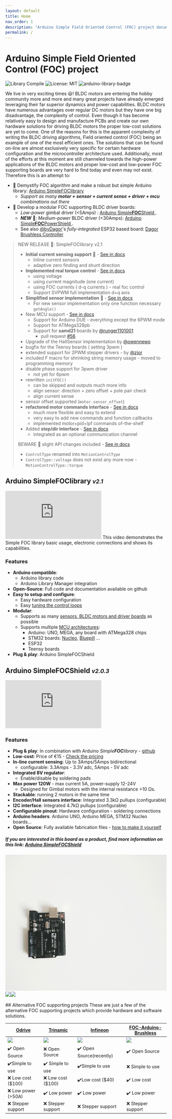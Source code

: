 ```yaml
---
layout: default
title: Home
nav_order: 1
description: "Arduino Simple Field Oriented Control (FOC) project documentation."
permalink: /
---
```

# Arduino Simple Field Oriented Control (FOC) project

![Library Compile](https://github.com/simplefoc/Arduino-FOC/workflows/Library%20Compile/badge.svg)
![License: MIT](https://img.shields.io/badge/License-MIT-yellow.svg)
![arduino-library-badge](https://www.ardu-badge.com/badge/Simple%20FOC.svg?)

We live in very exciting times 😃! BLDC motors are entering the hobby community more and more and many great projects have already emerged leveraging their far superior dynamics and power capabilities. BLDC motors have numerous advantages over regular DC motors but they have one big disadvantage, the complexity of control. Even though it has become relatively easy to design and manufacture PCBs and create our own hardware solutions for driving BLDC motors the proper low-cost solutions are yet to come. One of the reasons for this is the apparent complexity of writing the BLDC driving algorithms, Field oriented control (FOC) being an example of one of the most efficient ones.
The solutions that can be found on-line are almost exclusively very specific for certain hardware configuration and the microcontroller architecture used.
Additionally, most of the efforts at this moment are still channeled towards the high-power applications of the BLDC motors and proper low-cost and low-power FOC supporting boards are very hard to find today and even may not exist. <br>
Therefore this is an attempt to: 
- 🎯 Demystify FOC algorithm and make a robust but simple Arduino library: [Arduino <span class="simple">Simple<span class="foc">FOC</span>library</span> ](#arduino-simplefoclibrary-v160)
  - <i>Support as many <b>motor + sensor + current sense + driver + mcu</b> combinations out there</i>
- 🎯 Develop a modular FOC supporting BLDC driver boards:
   - *Low-power* gimbal driver (<5Amps) :   [Arduino <span class="simple">Simple<b>FOC</b>Shield</span> ](arduino_simplefoc_shield_showcase).
   - ***NEW*** 📢: *Medium-power* BLDC driver (<30Amps): [Arduino <span class="simple">Simple<b>FOC</b>PowerShield</span> ](https://github.com/simplefoc/Arduino-SimpleFOC-PowerShield).
   - See also [@byDagor](https://github.com/byDagor)'s *fully-integrated* ESP32 based board: [Dagor Brushless Controller](https://github.com/byDagor/Dagor-Brushless-Controller)


<blockquote class="info">
   <p class="heading">NEW RELEASE 📢: <span class="simple">Simple<span class="foc">FOC</span>library</span> v2.1</p>
   <ul>
      <li>
         <strong>Initial current sensing support</strong>
         <g-emoji class="g-emoji" alias="tada" fallback-src="https://github.githubassets.com/images/icons/emoji/unicode/1f389.png">🎉</g-emoji>
         - <a href="current_sense">See in docs</a>
        <ul>
            <li>Inline current sensors </li>
            <li>adaptive zero finding and shunt direction</li>
        </ul>
      </li>
      <li>
         <strong>Implemented real torque control</strong> - <a href="torque_mode">See in docs</a>
         <ul>
            <li>using voltage</li>
            <li>using current magnitude (one current)</li>
            <li>using FOC currents ( d-q currents ) - real foc control</li>
            <li>Support SVPWM full implementation  d+q axis</li>
         </ul>
      </li>
      <li>
         <strong>Simplified sensor implementation</strong>
         <g-emoji class="g-emoji" alias="loudspeaker" fallback-src="https://github.githubassets.com/images/icons/emoji/unicode/1f4e2.png">📢</g-emoji>
         - <a href="sensor_support">See in docs</a>
         <ul>
            <li>For new sensor implementation only one function necessary <code  class="highlighter-rouge">getAngle()</code></li>
         </ul>
      </li>
      <li>
         New MCU support - <a href="microcontrollers">See in docs</a>
         <ul>
            <li>Support for Arduino DUE - everything except the 6PWM mode</li>
            <li>Support for ATMega328pb</li>
            <li>
               Support for <strong>samd21</strong> boards by <a class="user-mention" data-hovercard-type="user" data-hovercard-url="/users/runger1101001/hovercard" data-octo-click="hovercard-link-click" data-octo-dimensions="link_type:self" href="https://github.com/runger1101001">@runger1101001</a>
               <ul>
                  <li>pull request <a class="issue-link js-issue-link" data-error-text="Failed to load title" data-id="814892649" data-permission-text="Title is private" data-url="https://github.com/simplefoc/Arduino-FOC/issues/56" data-hovercard-type="pull_request" data-hovercard-url="/simplefoc/Arduino-FOC/pull/56/hovercard" href="https://github.com/simplefoc/Arduino-FOC/pull/56">#56</a></li>
               </ul>
            </li>
         </ul>
      </li>
      <li>Upgrade of the HallSensor implementation by <a href="https://github.com/owennewo">@owennewo</a></li>
      <li>bugfix for the Teensy boards ( setting 3pwm )</li>
      <li>extended support for 2PWM stepper drivers - by <a href="https://github.com/zjor">@zjor</a></li>
      <li>included F macro for shrinking string memory usage - moved to programming memory</li>
      <li>
         disable phase support for 3pwm driver
         <ul>
            <li>not yet for 6pwm</li>
         </ul>
      </li>
      <li>
         rewritten <code class="highlighter-rouge">initFOC()</code>
         <ul>
            <li>can be skipped and outputs much more info</li>
            <li>align sensor: direction + zero offset + pole pair check</li>
            <li>align current sense</li>
         </ul>
      </li>
      <li>sensor offset supported (<code  class="highlighter-rouge">motor.sensor_offset</code>)</li>
      <li>
         <strong>refactored motor commands interface</strong>  - <a href="communication">See in docs</a>
         <ul>
            <li>much more flexible and easy to extend</li>
            <li>very easy to add new commands and function callbacks</li>
            <li>implemented motor+pid+lpf commands of-the-shelf</li>
         </ul>
      </li>
      <li>
         Added <strong>step/dir interface</strong> - <a href="step_dir_interface">See in docs</a>
         <ul>
            <li>integrated as an optional communication channel</li>
         </ul>
      </li>
   </ul>
   <p>
      BEWARE 
      <g-emoji class="g-emoji" alias="loudspeaker" fallback-src="https://github.githubassets.com/images/icons/emoji/unicode/1f4e2.png">📢</g-emoji>
      slight API changes included  - <a href="motion_control">See in docs</a>
   </p>
   <ul>
      <li><code  class="highlighter-rouge">ControlType</code> renamed into <code  class="highlighter-rouge">MotionControlType</code></li>
      <li><code  class="highlighter-rouge">ControlType::voltage</code> does not exist any more now - <code  class="highlighter-rouge">MotionControlType::torque</code></li>
   </ul>
</blockquote>


## Arduino <span class="simple">Simple<span class="foc">FOC</span>library</span> <i><small>v2.1</small></i>
<iframe class="youtube"  src="https://www.youtube.com/embed/Y5kLeqTc6Zk" frameborder="0" allow="accelerometer; autoplay; encrypted-media; gyroscope; picture-in-picture" allowfullscreen></iframe>
This video demonstrates the Simple FOC library basic usage, electronic connections and shows its capabilities.

### Features
- **Arduino compatible**: 
   - Arduino library code
  - Arduino Library Manager integration
- **Open-Source**: Full code and documentation available on github
- **Easy to setup and configure**: 
  - Easy hardware configuration
  - Easy [tuning the control loops](motion_control)
- **Modular**:
  - Supports as many [sensors,  BLDC motors  and  driver boards](supported_hardware) as possible
  - Supports multiple [MCU architectures](microcontrollers):
     - Arduino: UNO, MEGA, any board with ATMega328 chips
     - STM32 boards: [Nucleo](https://www.st.com/en/evaluation-tools/stm32-nucleo-boards.html), [Bluepill](https://stm32-base.org/boards/STM32F103C8T6-Blue-Pill.html) ...
     - ESP32
     - Teensy boards
- **Plug & play**: Arduino <span class="simple">Simple<span class="foc">FOC</span>Shield</span> 


## Arduino <span class="simple">Simple<span class="foc">FOC</span>Shield</span> <i><small>v2.0.3</small></i>
<iframe class="youtube"  src="https://www.youtube.com/embed/G5pbo0C6ujE" frameborder="0" allow="accelerometer; autoplay; encrypted-media; gyroscope; picture-in-picture" allowfullscreen></iframe>

### Features
- **Plug & play**: In combination with Arduino *Simple**FOC**library* - [github](https://github.com/simplefoc/Arduino-FOC)
- **Low-cost**: Price of €15 - [Check the pricing](https://www.simplefoc.com/shop) 
- **In-line current sensing**: Up to 3Amps/5Amps bidirectional
   - configurable: 3.3Amps - 3.3V adc, 5Amps - 5V adc
- **Integrated 8V regulator**: 
   - Enable/disable by soldering pads
- **Max power 120W** - max current 5A, power-supply 12-24V
   - Designed for Gimbal motors with the internal resistance >10 Ωs. 
- **Stackable**: running 2 motors in the same time
- **Encoder/Hall sensors interface**: Integrated 3.3kΩ pullups (configurable)
- **I2C interface**: Integrated 4.7kΩ pullups (configurable)
- **Configurable pinout**: Hardware configuration - soldering connections
- **Arduino headers**: Arduino UNO, Arduino MEGA, STM32 Nucleo boards...
- **Open Source**: Fully available fabrication files - [how to make it yourself](https://docs.simplefoc.com/arduino_simplefoc_shield_fabrication)

##### If you are interested in this board as a product, find more information on this link: [Arduino <span class="simple">Simple<span class="foc">FOC</span>Shield</span>](https://simplefoc.com/simplefoc_shield_product)

<p><img src="extras/Images/simple_foc_shield_v13_small.gif" class="img200" ><img src="https://simplefoc.com/assets/img/v1.jpg" class="img200 img_half" ><img src="https://simplefoc.com/assets/img/v2.jpg" class="img200 img_half" ></p>
## Alternative FOC supporting projects
These are just a few of the alternative FOC supporting projects which provide hardware and software solutions. 

<a href="https://odriverobotics.com/" >Odrive</a> | <a href="https://www.youtube.com/watch?v=g2BHEdvW9bU">Trinamic</a> | <a href="https://www.infineon.com/cms/en/product/evaluation-boards/bldc_shield_tle9879/" >Infineon</a> | <a href="https://github.com/gouldpa/FOC-Arduino-Brushless">FOC-Arduino-Brushless</a>
------------ | ------------- | ------------ | -------------
<img src="https://static1.squarespace.com/static/58aff26de4fcb53b5efd2f02/t/5c2c766921c67c143049cbd3/1546417803031/?format=1200w" style="width:100%;max-width:250px"  > | <img src="https://i3.ytimg.com/vi/g2BHEdvW9bU/maxresdefault.jpg" style="width:100%;max-width:250px"  > | <img src="https://www.infineon.com/export/sites/default/_images/product/evaluation-boards/BLDC_Motor_Shild_with_TLE9879QXA40.jpg_1711722916.jpg" style="width:100%;max-width:250px"  >| <img src="https://hackster.imgix.net/uploads/attachments/998086/dev_kit_89eygMekks.jpg?auto=compress%2Cformat&w=1280&h=960&fit=max" style="width:100%;max-width:250px"  >
✔️ Open Source | ❌ Open Source | ✔️ Open Source(recently) | ✔️ Open Source
✔️Simple to use | ✔️ Simple to use | ✔️Simple to use | ❌ Simple to use
❌ Low cost ($100) | ❌ Low cost ($100) | ✔️Low cost ($40) | ✔️ Low cost
❌ Low power (>50A) | ✔️ Low power  | ✔️  Low power | ✔️ Low power
❌ Stepper support | ❌ Stepper support | ❌ Stepper support | ❌ Stepper support